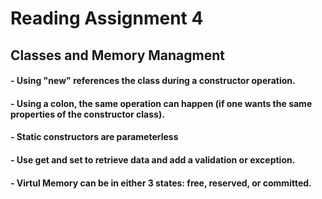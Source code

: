 # Reading Assignment 4
## Classes and Memory Managment

#### - Using "new" references the class during a constructor operation.

#### - Using a colon, the same operation can happen (if one wants the same properties of the constructor class).

#### - Static constructors are parameterless

#### - Use get and set to retrieve data and add a validation or exception.

#### - Virtul Memory can be in either 3 states: free, reserved, or committed.